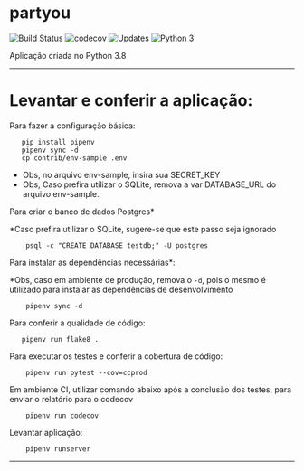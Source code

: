 # partyou

[![Build Status](https://travis-ci.org/enosteteo/partyou.svg?branch=master)](https://travis-ci.org/enosteteo/partyou)
[![codecov](https://codecov.io/gh/enosteteo/partyou/branch/master/graph/badge.svg)](https://codecov.io/gh/enosteteo/partyou)
[![Updates](https://pyup.io/repos/github/enosteteo/partyou/shield.svg)](https://pyup.io/repos/github/enosteteo/partyou/)
[![Python 3](https://pyup.io/repos/github/enosteteo/partyou/python-3-shield.svg)](https://pyup.io/repos/github/enosteteo/partyou/)

Aplicação criada no Python 3.8

---
# Levantar e conferir a aplicação:
Para fazer a configuração básica:

```console
   pip install pipenv
   pipenv sync -d
   cp contrib/env-sample .env
```
* Obs, no arquivo env-sample, insira sua SECRET_KEY
* Obs, Caso prefira utilizar o SQLite, remova a var DATABASE_URL do arquivo env-sample.

Para criar o banco de dados Postgres*

 *Caso prefira utilizar o SQLite, sugere-se que este passo seja ignorado
```console
    psql -c "CREATE DATABASE testdb;" -U postgres
```

Para instalar as dependências necessárias*:

*Obs, caso em ambiente de produção, remova o `-d`, pois o mesmo é utilizado para instalar as dependências de desenvolvimento
```console
    pipenv sync -d
```

Para conferir a qualidade de código:

```console
   pipenv run flake8 .
```

Para executar os testes e conferir a cobertura de código:

```console
    pipenv run pytest --cov=ccprod
```

Em ambiente CI, utilizar comando abaixo após a conclusão dos testes, para enviar o relatório para o codecov

```console
    pipenv run codecov
```

Levantar aplicação:
```console
    pipenv runserver
``` 

---
